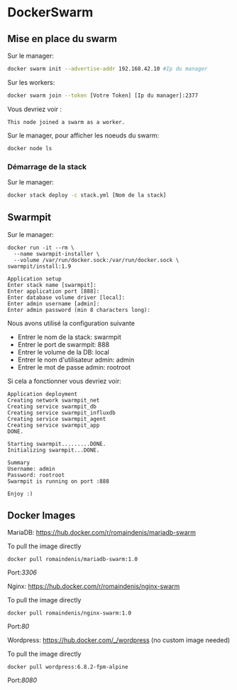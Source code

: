 # DockerSwarm

## Mise en place du swarm
Sur le manager:
```bash
docker swarm init --advertise-addr 192.168.42.10 #Ip du manager
```

Sur les workers:
```bash
docker swarm join --token [Votre Token] [Ip du manager]:2377
```
Vous devriez voir : 
```
This node joined a swarm as a worker.
```

Sur le manager, pour afficher les noeuds du swarm:
```bash
docker node ls
```

### Démarrage de la stack
Sur le manager:
```bash
docker stack deploy -c stack.yml [Nom de la stack]
```

## Swarmpit
Sur le manager: 
```
docker run -it --rm \
  --name swarmpit-installer \
  --volume /var/run/docker.sock:/var/run/docker.sock \
swarmpit/install:1.9
```

```
Application setup
Enter stack name [swarmpit]: 
Enter application port [888]: 
Enter database volume driver [local]: 
Enter admin username [admin]: 
Enter admin password (min 8 characters long):
```
Nous avons utilisé la configuration suivante
- Entrer le nom de la stack: swarmpit
- Entrer le port de swarmpit: 888
- Entrer le volume de la DB: local
- Entrer le nom d'utilisateur admin: admin
- Entrer le mot de passe admin: rootroot

Si cela a fonctionner vous devriez voir:
```
Application deployment
Creating network swarmpit_net
Creating service swarmpit_db
Creating service swarmpit_influxdb
Creating service swarmpit_agent
Creating service swarmpit_app
DONE.

Starting swarmpit.........DONE.
Initializing swarmpit...DONE.

Summary
Username: admin
Password: rootroot
Swarmpit is running on port :888

Enjoy :)
```

## Docker Images

MariaDB: https://hub.docker.com/r/romaindenis/mariadb-swarm

To pull the image directly
```
docker pull romaindenis/mariadb-swarm:1.0
```
Port:_3306_

Nginx: https://hub.docker.com/r/romaindenis/nginx-swarm

To pull the image directly
```
docker pull romaindenis/nginx-swarm:1.0
```
Port:_80_

Wordpress: https://hub.docker.com/_/wordpress (no custom image needed)

To pull the image directly
```
docker pull wordpress:6.8.2-fpm-alpine
```
Port:_8080_



